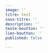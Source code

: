 ```yaml
---
image: ''
titre: test
sous-titre: ''
description: ''
texte-boutton: ''
lien-boutton: ''
published: false

---
```

